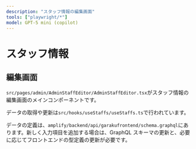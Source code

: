 ```yaml
---
description: "スタッフ情報の編集画面"
tools: ["playwright/*"]
model: GPT-5 mini (copilot)
---
```


# スタッフ情報

## 編集画面

`src/pages/admin/AdminStaffEditor/AdminStaffEditor.tsx`がスタッフ情報の編集画面のメインコンポーネントです。

データの取得や更新は`src/hooks/useStaffs/useStaffs.ts`で行われています。

データの定義は、`amplify/backend/api/garakufrontend/schema.graphql`にあります。新しく入力項目を追加する場合は、GraphQL スキーマの更新と、必要に応じてフロントエンドの型定義の更新が必要です。
